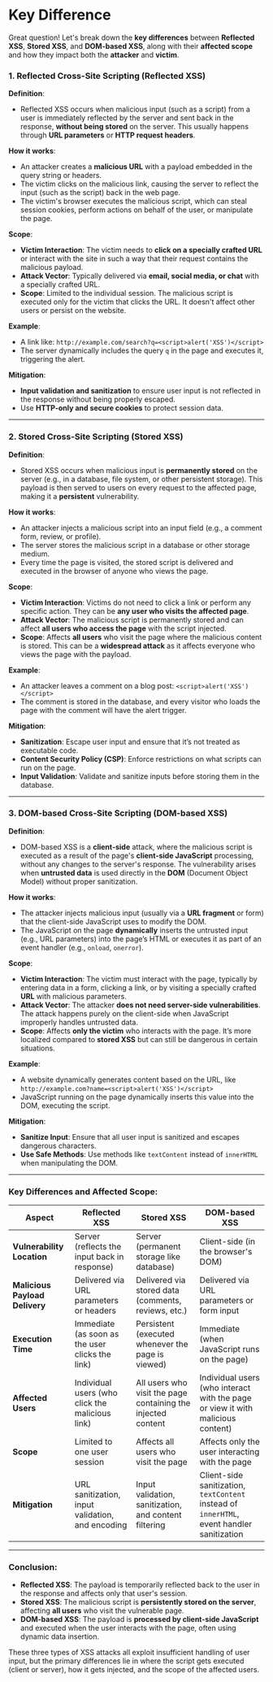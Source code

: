 # Key Difference

Great question! Let's break down the **key differences** between **Reflected XSS**, **Stored XSS**, and **DOM-based XSS**, along with their **affected scope** and how they impact both the **attacker** and **victim**.

### 1. **Reflected Cross-Site Scripting (Reflected XSS)**

**Definition**:
- Reflected XSS occurs when malicious input (such as a script) from a user is immediately reflected by the server and sent back in the response, **without being stored** on the server. This usually happens through **URL parameters** or **HTTP request headers**.

**How it works**:
- An attacker creates a **malicious URL** with a payload embedded in the query string or headers.
- The victim clicks on the malicious link, causing the server to reflect the input (such as the script) back in the web page.
- The victim's browser executes the malicious script, which can steal session cookies, perform actions on behalf of the user, or manipulate the page.

**Scope**:
- **Victim Interaction**: The victim needs to **click on a specially crafted URL** or interact with the site in such a way that their request contains the malicious payload.
- **Attack Vector**: Typically delivered via **email, social media, or chat** with a specially crafted URL.
- **Scope**: Limited to the individual session. The malicious script is executed only for the victim that clicks the URL. It doesn't affect other users or persist on the website.

**Example**:
- A link like: `http://example.com/search?q=<script>alert('XSS')</script>`
- The server dynamically includes the query `q` in the page and executes it, triggering the alert.

**Mitigation**:
- **Input validation and sanitization** to ensure user input is not reflected in the response without being properly escaped.
- Use **HTTP-only and secure cookies** to protect session data.

---

### 2. **Stored Cross-Site Scripting (Stored XSS)**

**Definition**:
- Stored XSS occurs when malicious input is **permanently stored** on the server (e.g., in a database, file system, or other persistent storage). This payload is then served to users on every request to the affected page, making it a **persistent** vulnerability.

**How it works**:
- An attacker injects a malicious script into an input field (e.g., a comment form, review, or profile).
- The server stores the malicious script in a database or other storage medium.
- Every time the page is visited, the stored script is delivered and executed in the browser of anyone who views the page.

**Scope**:
- **Victim Interaction**: Victims do not need to click a link or perform any specific action. They can be **any user who visits the affected page**.
- **Attack Vector**: The malicious script is permanently stored and can affect **all users who access the page** with the script injected.
- **Scope**: Affects **all users** who visit the page where the malicious content is stored. This can be a **widespread attack** as it affects everyone who views the page with the payload.

**Example**:
- An attacker leaves a comment on a blog post: `<script>alert('XSS')</script>`
- The comment is stored in the database, and every visitor who loads the page with the comment will have the alert trigger.

**Mitigation**:
- **Sanitization**: Escape user input and ensure that it’s not treated as executable code.
- **Content Security Policy (CSP)**: Enforce restrictions on what scripts can run on the page.
- **Input Validation**: Validate and sanitize inputs before storing them in the database.

---

### 3. **DOM-based Cross-Site Scripting (DOM-based XSS)**

**Definition**:
- DOM-based XSS is a **client-side** attack, where the malicious script is executed as a result of the page's **client-side JavaScript** processing, without any changes to the server's response. The vulnerability arises when **untrusted data** is used directly in the **DOM** (Document Object Model) without proper sanitization.

**How it works**:
- The attacker injects malicious input (usually via a **URL fragment** or form) that the client-side JavaScript uses to modify the DOM.
- The JavaScript on the page **dynamically** inserts the untrusted input (e.g., URL parameters) into the page’s HTML or executes it as part of an event handler (e.g., `onload`, `onerror`).

**Scope**:
- **Victim Interaction**: The victim must interact with the page, typically by entering data in a form, clicking a link, or by visiting a specially crafted **URL** with malicious parameters.
- **Attack Vector**: The attacker **does not need server-side vulnerabilities**. The attack happens purely on the client-side when JavaScript improperly handles untrusted data.
- **Scope**: Affects **only the victim** who interacts with the page. It’s more localized compared to **stored XSS** but can still be dangerous in certain situations.

**Example**:
- A website dynamically generates content based on the URL, like `http://example.com?name=<script>alert('XSS')</script>`
- JavaScript running on the page dynamically inserts this value into the DOM, executing the script.

**Mitigation**:
- **Sanitize Input**: Ensure that all user input is sanitized and escapes dangerous characters.
- **Use Safe Methods**: Use methods like `textContent` instead of `innerHTML` when manipulating the DOM.

---

### Key Differences and Affected Scope:

| **Aspect**                     | **Reflected XSS**                            | **Stored XSS**                               | **DOM-based XSS**                           |
|---------------------------------|----------------------------------------------|----------------------------------------------|--------------------------------------------|
| **Vulnerability Location**      | Server (reflects the input back in response) | Server (permanent storage like database)     | Client-side (in the browser's DOM)         |
| **Malicious Payload Delivery**  | Delivered via URL parameters or headers      | Delivered via stored data (comments, reviews, etc.) | Delivered via URL parameters or form input |
| **Execution Time**              | Immediate (as soon as the user clicks the link) | Persistent (executed whenever the page is viewed) | Immediate (when JavaScript runs on the page) |
| **Affected Users**              | Individual users (who click the malicious link) | All users who visit the page containing the injected content | Individual users (who interact with the page or view it with malicious content) |
| **Scope**                       | Limited to one user session                  | Affects all users who visit the page         | Affects only the user interacting with the page |
| **Mitigation**                  | URL sanitization, input validation, and encoding | Input validation, sanitization, and content filtering | Client-side sanitization, `textContent` instead of `innerHTML`, event handler sanitization |

---

### Conclusion:

- **Reflected XSS**: The payload is temporarily reflected back to the user in the response and affects only that user's session.
- **Stored XSS**: The malicious script is **persistently stored on the server**, affecting **all users** who visit the vulnerable page.
- **DOM-based XSS**: The payload is **processed by client-side JavaScript** and executed when the user interacts with the page, often using dynamic data insertion.

These three types of XSS attacks all exploit insufficient handling of user input, but the primary differences lie in where the script gets executed (client or server), how it gets injected, and the scope of the affected users.
